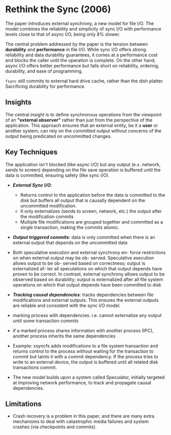 # Rethink the Sync (2006) 
The paper introduces external synchrony, a new model for file I/O. The model combines the reliability and simplicity of sync I/O with performance levels close to that of async I/O, being only 8% slower. 

The central problem addressed by the paper is the tension between **durability** and **performance** in file I/O. While sync I/O offers strong reliability and data durability guarantees, it comes at a performance cost and blocks the caller until the operation is complete. On the other hand, async I/O offers better performance but falls short on reliability, ordering, durability, and ease of programming.

`fsync` still commits to external hard drive cache, rather than the dish platter. Sacrificing durability for performance. 

## Insights 
The central insight is to define synchronous operations from the viewpoint of an **"external observer"** rather than just from the perspective of the application. This approach ensures that an external entity, be it a **user** or another system, can rely on the committed output without concerns of the output being predicated on uncommitted changes.

## Key Techniques
The application isn't blocked (like async I/O) but any output (e.x. network, sends to screen) depending on the file save operation is buffered until the data is committed, ensuring safety (like sync I/O).

- **_External Sync I/O_**: 
  - Returns control to the application before the data is committed to the disk but buffers all output that is causally dependent on the uncommitted modification.
  - It only externalizes (sends to screen, network, etc.) the output after the modification commits
  - Multiple file modifications are grouped together and committed as a single transaction, making the commits atomic.

- _**Output triggered commits**_: data is only committed when there is an external output that depends on the uncommitted data

- Both speculative execution and external synchrony en- force restrictions on when external output may be ob- served. Speculative execution allows output to be ob- served based on correctness; output is externalized af- ter all speculations on which that output depends have proven to be correct. In contrast, external synchrony allows output to be observed based on durability; output is externalized after all file system operations on which that output depends have been committed to disk

- _**Tracking causal dependencies**_: tracks dependencies between file modifications and external outputs. This ensures the external outputs are reliable and consistent with the sync I/O model. 
- marking process with dependencies: i.e. cannot externalize any output until some transaction commits
- if a marked process shares information with another process (IPC), another process inherits the same dependencies 
    
- Example: xsyncfs adds modifications to a file system transaction and returns control to the process without waiting for the transaction to commit but taints it with a commit dependency. If the process tries to write to an external device, the output is buffered until all related disk transactions commit.

- The new model builds upon a system called Speculator, initially targeted at improving network performance, to track and propagate causal dependencies.

## Limitations
- Crash recovery is a problem in this paper, and there are many extra mechanisms to deal with catastrophic media failures and system crashes (via checkpoints and commits). 
